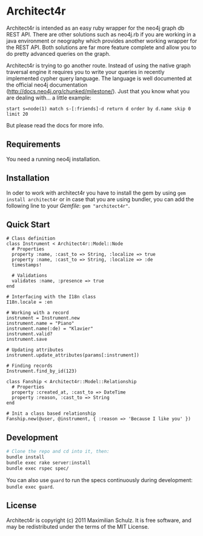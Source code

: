 # Architect4r

Architect4r is intended as an easy ruby wrapper for the neo4j graph db 
REST API. There are other solutions such as neo4j.rb if you are working 
in a java environment or neography which provides another working wrapper 
for the REST API. Both solutions are far more feature complete and allow 
you to do pretty advanced queries on the graph.

Architect4r is trying to go another route. Instead of using the native 
graph traversal engine it requires you to write your queries in recently 
implemented cypher query language. The language is well documented at the 
official neo4j documentation (http://docs.neo4j.org/chunked/milestone/). 
Just that you know what you are dealing with… a little example:

    start s=node(1) match s-[:friends]-d return d order by d.name skip 0 limit 20

But please read the docs for more info.

Requirements
------------

You need a running neo4j installation.

Installation
------------

In oder to work with architect4r you have to install the gem by using 
`gem install architect4r` or in case that you are using bundler, you can 
add the following line to your _Gemfile_: `gem "architect4r"`.

Quick Start
-----------
    
    # Class definition
    class Instrument < Architect4r::Model::Node
      # Properties
      property :name, :cast_to => String, :localize => true
      property :name, :cast_to => String, :localize => :de
      timestamps!
      
      # Validations
      validates :name, :presence => true
    end
    
    # Interfacing with the I18n class
    I18n.locale = :en
    
    # Working with a record
    instrument = Instrument.new
    instrument.name = "Piano"
    instrument.name(:de) = "Klavier"
    instrument.valid?
    instrument.save
    
    # Updating attributes
    instrument.update_attributes(params[:instrument])
    
    # Finding records
    Instrument.find_by_id(123)
    
    class Fanship < Architect4r::Model::Relationship
      # Properties
      property :created_at, :cast_to => DateTime
      property :reason, :cast_to => String
    end
    
    # Init a class based relationship
    Fanship.new(@user, @instrument, { :reason => 'Because I like you' })


Development
-----------

```bash
# Clone the repo and cd into it, then:
bundle install
bundle exec rake server:install
bundle exec rspec spec/
```

You can also use `guard` to run the specs continuously during development: `bundle exec guard`.


License
-------

Architect4r is copyright (c) 2011 Maximilian Schulz. It is free software, 
and may be redistributed under the terms of the MIT License.
